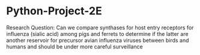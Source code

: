 # Python-Project-2E
Research Question: Can we compare synthases for host entry receptors for influenza (sialic acid) among pigs and ferrets to determine if the latter are another reservoir for precursor avian influenza viruses between birds and humans and should be under more careful surveillance
